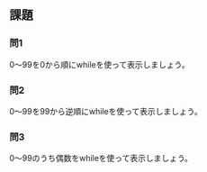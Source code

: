 ## 課題
### 問1
0〜99を0から順にwhileを使って表示しましょう。

### 問2
0〜99を99から逆順にwhileを使って表示しましょう。

### 問3
0〜99のうち偶数をwhileを使って表示しましょう。

